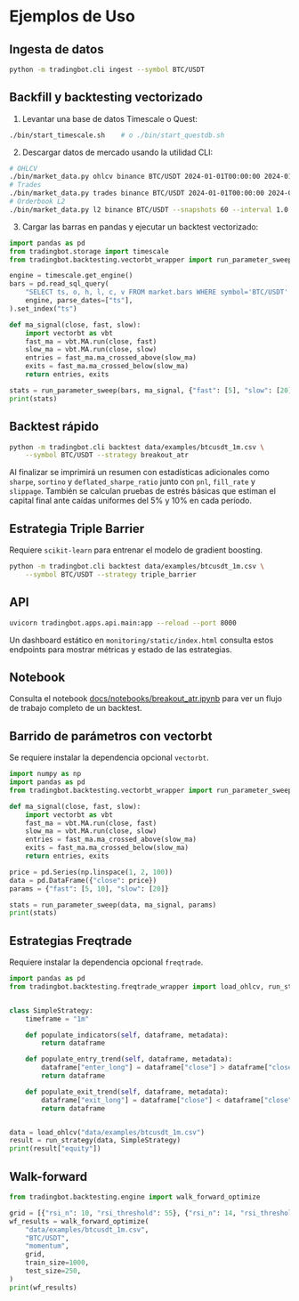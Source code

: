 # Ejemplos de Uso

## Ingesta de datos
```bash
python -m tradingbot.cli ingest --symbol BTC/USDT
```

## Backfill y backtesting vectorizado
1. Levantar una base de datos Timescale o Quest:
```bash
./bin/start_timescale.sh    # o ./bin/start_questdb.sh
```
2. Descargar datos de mercado usando la utilidad CLI:
```bash
# OHLCV
./bin/market_data.py ohlcv binance BTC/USDT 2024-01-01T00:00:00 2024-01-02T00:00:00
# Trades
./bin/market_data.py trades binance BTC/USDT 2024-01-01T00:00:00 2024-01-01T01:00:00
# Orderbook L2
./bin/market_data.py l2 binance BTC/USDT --snapshots 60 --interval 1.0
```
3. Cargar las barras en pandas y ejecutar un backtest vectorizado:
```python
import pandas as pd
from tradingbot.storage import timescale
from tradingbot.backtesting.vectorbt_wrapper import run_parameter_sweep

engine = timescale.get_engine()
bars = pd.read_sql_query(
    "SELECT ts, o, h, l, c, v FROM market.bars WHERE symbol='BTC/USDT' ORDER BY ts",
    engine, parse_dates=["ts"],
).set_index("ts")

def ma_signal(close, fast, slow):
    import vectorbt as vbt
    fast_ma = vbt.MA.run(close, fast)
    slow_ma = vbt.MA.run(close, slow)
    entries = fast_ma.ma_crossed_above(slow_ma)
    exits = fast_ma.ma_crossed_below(slow_ma)
    return entries, exits

stats = run_parameter_sweep(bars, ma_signal, {"fast": [5], "slow": [20]})
print(stats)
```

## Backtest rápido
```bash
python -m tradingbot.cli backtest data/examples/btcusdt_1m.csv \
    --symbol BTC/USDT --strategy breakout_atr
```
Al finalizar se imprimirá un resumen con estadísticas adicionales como
``sharpe``, ``sortino`` y ``deflated_sharpe_ratio`` junto con ``pnl``,
``fill_rate`` y ``slippage``.  También se calculan pruebas de estrés básicas
que estiman el capital final ante caídas uniformes del 5% y 10% en cada
período.

## Estrategia Triple Barrier
Requiere ``scikit-learn`` para entrenar el modelo de gradient boosting.
```bash
python -m tradingbot.cli backtest data/examples/btcusdt_1m.csv \
    --symbol BTC/USDT --strategy triple_barrier
```

## API
```bash
uvicorn tradingbot.apps.api.main:app --reload --port 8000
```

Un dashboard estático en `monitoring/static/index.html` consulta estos
endpoints para mostrar métricas y estado de las estrategias.

## Notebook
Consulta el notebook [docs/notebooks/breakout_atr.ipynb](notebooks/breakout_atr.ipynb)
para ver un flujo de trabajo completo de un backtest.

## Barrido de parámetros con vectorbt
Se requiere instalar la dependencia opcional `vectorbt`.

```python
import numpy as np
import pandas as pd
from tradingbot.backtesting.vectorbt_wrapper import run_parameter_sweep

def ma_signal(close, fast, slow):
    import vectorbt as vbt
    fast_ma = vbt.MA.run(close, fast)
    slow_ma = vbt.MA.run(close, slow)
    entries = fast_ma.ma_crossed_above(slow_ma)
    exits = fast_ma.ma_crossed_below(slow_ma)
    return entries, exits

price = pd.Series(np.linspace(1, 2, 100))
data = pd.DataFrame({"close": price})
params = {"fast": [5, 10], "slow": [20]}

stats = run_parameter_sweep(data, ma_signal, params)
print(stats)
```

## Estrategias Freqtrade

Requiere instalar la dependencia opcional `freqtrade`.

```python
import pandas as pd
from tradingbot.backtesting.freqtrade_wrapper import load_ohlcv, run_strategy


class SimpleStrategy:
    timeframe = "1m"

    def populate_indicators(self, dataframe, metadata):
        return dataframe

    def populate_entry_trend(self, dataframe, metadata):
        dataframe["enter_long"] = dataframe["close"] > dataframe["close"].shift(1)
        return dataframe

    def populate_exit_trend(self, dataframe, metadata):
        dataframe["exit_long"] = dataframe["close"] < dataframe["close"].shift(1)
        return dataframe


data = load_ohlcv("data/examples/btcusdt_1m.csv")
result = run_strategy(data, SimpleStrategy)
print(result["equity"])
```

## Walk-forward

```python
from tradingbot.backtesting.engine import walk_forward_optimize

grid = [{"rsi_n": 10, "rsi_threshold": 55}, {"rsi_n": 14, "rsi_threshold": 60}]
wf_results = walk_forward_optimize(
    "data/examples/btcusdt_1m.csv",
    "BTC/USDT",
    "momentum",
    grid,
    train_size=1000,
    test_size=250,
)
print(wf_results)
```
